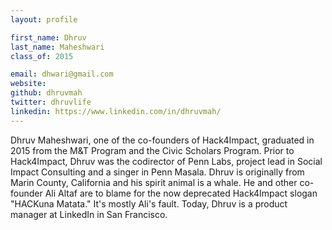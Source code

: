 ```yaml
---
layout: profile

first_name: Dhruv
last_name: Maheshwari
class_of: 2015

email: dhwari@gmail.com
website:
github: dhruvmah
twitter: dhruvlife
linkedin: https://www.linkedin.com/in/dhruvmah/
---
```


Dhruv Maheshwari, one of the co-founders of Hack4Impact, graduated in 2015 from the M&T Program and the Civic Scholars Program. Prior to Hack4Impact, Dhruv was the codirector of Penn Labs, project lead in Social Impact Consulting and a singer in Penn Masala. Dhruv is originally from Marin County, California and his spirit animal is a whale. He and other co-founder Ali Altaf are to blame for the now deprecated Hack4Impact slogan "HACKuna Matata." It's mostly Ali's fault. Today, Dhruv is a product manager at LinkedIn in San Francisco.
